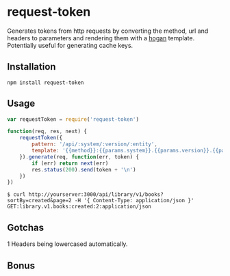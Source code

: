 # request-token

Generates tokens from http requests by converting the method, url and headers to parameters and rendering them with a [hogan](http://twitter.github.io/hogan.js/) template.
Potentially useful for generating cache keys.

## Installation
```
npm install request-token
```

## Usage
```js
var requestToken = require('request-token')

function(req, res, next) {
    requestToken({
        pattern: '/api/:system/:version/:entity',
        template: '{{method}}:{{params.system}}.{{params.version}}.{{params.entity}}:{{query.sortBy}}:{{query.page}}:{{headers:content-type}}'
    }).generate(req, function(err, token) {
        if (err) return next(err)
        res.status(200).send(token + '\n')
    })
})

```

```
$ curl http://yourserver:3000/api/library/v1/books?sortBy=created&page=2 -H '{ Content-Type: application/json }'
GET:library.v1.books:created:2:application/json
```

## Gotchas

1 Headers being lowercased automatically.

## Bonus

